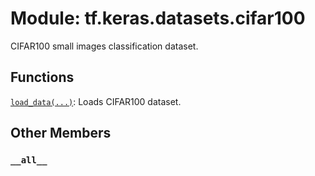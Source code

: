 <div itemscope itemtype="http://developers.google.com/ReferenceObject">
<meta itemprop="name" content="tf.keras.datasets.cifar100" />
<meta itemprop="path" content="Stable" />
<meta itemprop="property" content="__all__"/>
</div>

# Module: tf.keras.datasets.cifar100

CIFAR100 small images classification dataset.

## Functions

[`load_data(...)`](../../../tf/keras/datasets/cifar100/load_data.md): Loads CIFAR100 dataset.

## Other Members

<h3 id="__all__"><code>__all__</code></h3>

